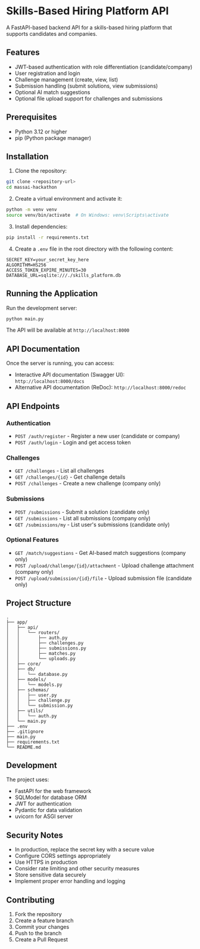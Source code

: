 # Skills-Based Hiring Platform API

A FastAPI-based backend API for a skills-based hiring platform that supports candidates and companies.

## Features

- JWT-based authentication with role differentiation (candidate/company)
- User registration and login
- Challenge management (create, view, list)
- Submission handling (submit solutions, view submissions)
- Optional AI match suggestions
- Optional file upload support for challenges and submissions

## Prerequisites

- Python 3.12 or higher
- pip (Python package manager)

## Installation

1. Clone the repository:

```bash
git clone <repository-url>
cd massai-hackathon
```

2. Create a virtual environment and activate it:

```bash
python -m venv venv
source venv/bin/activate  # On Windows: venv\Scripts\activate
```

3. Install dependencies:

```bash
pip install -r requirements.txt
```

4. Create a `.env` file in the root directory with the following content:

```
SECRET_KEY=your_secret_key_here
ALGORITHM=HS256
ACCESS_TOKEN_EXPIRE_MINUTES=30
DATABASE_URL=sqlite:///./skills_platform.db
```

## Running the Application

Run the development server:

```bash
python main.py
```

The API will be available at `http://localhost:8000`

## API Documentation

Once the server is running, you can access:

- Interactive API documentation (Swagger UI): `http://localhost:8000/docs`
- Alternative API documentation (ReDoc): `http://localhost:8000/redoc`

## API Endpoints

### Authentication

- `POST /auth/register` - Register a new user (candidate or company)
- `POST /auth/login` - Login and get access token

### Challenges

- `GET /challenges` - List all challenges
- `GET /challenges/{id}` - Get challenge details
- `POST /challenges` - Create a new challenge (company only)

### Submissions

- `POST /submissions` - Submit a solution (candidate only)
- `GET /submissions` - List all submissions (company only)
- `GET /submissions/my` - List user's submissions (candidate only)

### Optional Features

- `GET /match/suggestions` - Get AI-based match suggestions (company only)
- `POST /upload/challenge/{id}/attachment` - Upload challenge attachment (company only)
- `POST /upload/submission/{id}/file` - Upload submission file (candidate only)

## Project Structure

```
.
├── app/
│   ├── api/
│   │   └── routers/
│   │       ├── auth.py
│   │       ├── challenges.py
│   │       ├── submissions.py
│   │       ├── matches.py
│   │       └── uploads.py
│   ├── core/
│   ├── db/
│   │   └── database.py
│   ├── models/
│   │   └── models.py
│   ├── schemas/
│   │   ├── user.py
│   │   ├── challenge.py
│   │   └── submission.py
│   ├── utils/
│   │   └── auth.py
│   └── main.py
├── .env
├── .gitignore
├── main.py
├── requirements.txt
└── README.md
```

## Development

The project uses:

- FastAPI for the web framework
- SQLModel for database ORM
- JWT for authentication
- Pydantic for data validation
- uvicorn for ASGI server

## Security Notes

- In production, replace the secret key with a secure value
- Configure CORS settings appropriately
- Use HTTPS in production
- Consider rate limiting and other security measures
- Store sensitive data securely
- Implement proper error handling and logging

## Contributing

1. Fork the repository
2. Create a feature branch
3. Commit your changes
4. Push to the branch
5. Create a Pull Request
